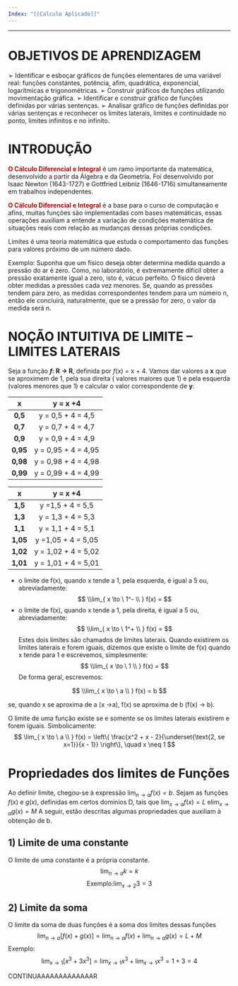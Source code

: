 ```yaml
---
Index: "[[Calculo Aplicado]]"
---
```

---
# OBJETIVOS DE APRENDIZAGEM

➢ Identificar e esboçar gráficos de funções elementares de uma variável
real: funções constantes, potência, afim, quadrática, exponencial,
logarítmicas e trigonométricas.
➢ Construir gráficos de funções utilizando movimentação gráfica.
➢ Identificar e construir gráfico de funções definidas por várias sentenças.
➢ Analisar gráfico de funções definidas por várias sentenças e reconhecer os
limites laterais, limites e continuidade no ponto, limites infinitos e no
infinito.

# INTRODUÇÃO

<span style="font-weight:bold; color:rgb(192, 0, 0)">O Cálculo Diferencial e Integral</span> é um ramo importante da matemática, desenvolvido a partir da Álgebra e da Geometria. Foi desenvolvido por Isaac Newton (1643-1727) e Gottfried Leibniz (1646-1716) simultaneamente em trabalhos independentes.

<span style="font-weight:bold; color:rgb(192, 0, 0)">O Cálculo Diferencial e Integral</span> é a base para o curso de computação e afins, muitas funções são implementadas com bases matemáticas, essas operações auxiliam a entende a variação de condições matemática de situações reais com relação as mudanças dessas próprias condições.

Limites é uma teoria matemática que estuda o comportamento das funções para valores próximo de um número dado.

Exemplo: Suponha que um físico deseja obter determina medida quando a pressão do ar é zero. Como, no laboratório, é extremamente difícil obter a pressão exatamente igual a zero, isto é, vácuo perfeito. O físico deverá obter medidas a pressões cada vez menores. Se, quando as pressões tendem para zero, as medidas correspondentes tendem para um número n, então ele concluirá, naturalmente, que se a pressão for zero, o valor da medida será n.

# NOÇÃO INTUITIVA DE LIMITE – LIMITES LATERAIS

Seja a função ***f*: R -> R**, definida por *f*(x) = x + 4. Vamos dar valores a **x** que se aproximem de 1, pela sua direita ( valores maiores que 1) e pela esquerda (valores menores que 1)  e calcular o valor correspondente de **y**:

|  **x**   |    **y = x +4**     |
| :------: | :-----------------: |
| **0,5**  |  y = 0,5 + 4 = 4,5  |
| **0,7**  |  y = 0,7 + 4 = 4,7  |
| **0,9**  |  y = 0,9 + 4 = 4,9  |
| **0,95** | y = 0,95 + 4 = 4,95 |
| **0,98** | y = 0,98 + 4 = 4,98 |
| **0,99** | y = 0,99 + 4 = 4,99 |

|  **x**   |    **y = x +4**     |
| :------: | :-----------------: |
| **1,5**  |  y =1,5 + 4 = 5,5   |
| **1,3**  |  y = 1,3 + 4 = 5,3  |
| **1,1**  |  y = 1,1 + 4 = 5,1  |
| **1,05** | y =1,05 + 4 = 5,05  |
| **1,02** | y = 1,02 + 4 = 5,02 |
| **1,01** | y = 1,01 + 4 = 5,01 |

- o limite de f(x), quando x tende a 1, pela esquerda, é igual a 5 ou, abreviadamente:
$$
\\lim_{ x \to \ 1^- \\ } f(x) = 
$$
- o limite de f(x), quando x tende a 1, pela direita, é igual a 5 ou, abreviadamente:
$$
\\lim_{ x \to \ 1^+ \\ } f(x) = 
$$
Estes dois limites são chamados de limites laterais. Quando existirem os limites laterais e forem iguais, dizemos que existe o limite de f(x) quando x tende para 1 e escrevemos, simplesmente:
$$
\\lim_{ x \to \ 1 \\ } f(x) = 
$$
De forma geral, escrevemos:

$$
\\lim_{ x \to \ a \\ } f(x) = b
$$

se, quando x se aproxima de a (x ->a), f(x) se aproxima de b (f(x) -> b).

O limite de uma função existe se e somente se os limites laterais existirem e forem iguais.
Simbolicamente:
$$
\lim_{ x \to \ a \\ } f(x) = \left\{ \frac{x^2 + x - 2}{\underset{\text{2, se x=1}}{x - 1}} \right\}, \quad x \neq 1
$$

# Propriedades dos limites de Funções

Ao definir limite, chegou-se à expressão $\lim_{ n \to a } f(x)=b$. Sejam as funções $f(x)$ e $g(x)$, definidas em certos domínios D, tais que $\lim_{ x \to a}f(x)=L  \text{ e}\lim_{x \to a} g(x)=M$
A seguir, estão descritas algumas propriedades que auxiliam à obtenção de b.

## 1) Limite de uma constante
O limite de uma constante é a própria constante.
$$ \lim_{n \to a} k = k $$
$$\text{Exemplo:}\lim_{x \to 2} 3 = 3$$
## 2) Limite da soma
O limite da soma de duas funções é a soma dos limites dessas funções
$$\lim_{ n \to a } [f(x) + g(x)] = \lim_{n \to a} f(x) + \lim_{n \to a} g(x) = L +M$$Exemplo:
$$\lim_{x \to 1}[x^3 + 3x^3] = \lim_{ x \to 1 } x^3 + \lim_{ x \to 1 } x^3 = 1+3=4$$

CONTINUAAAAAAAAAAAAAR